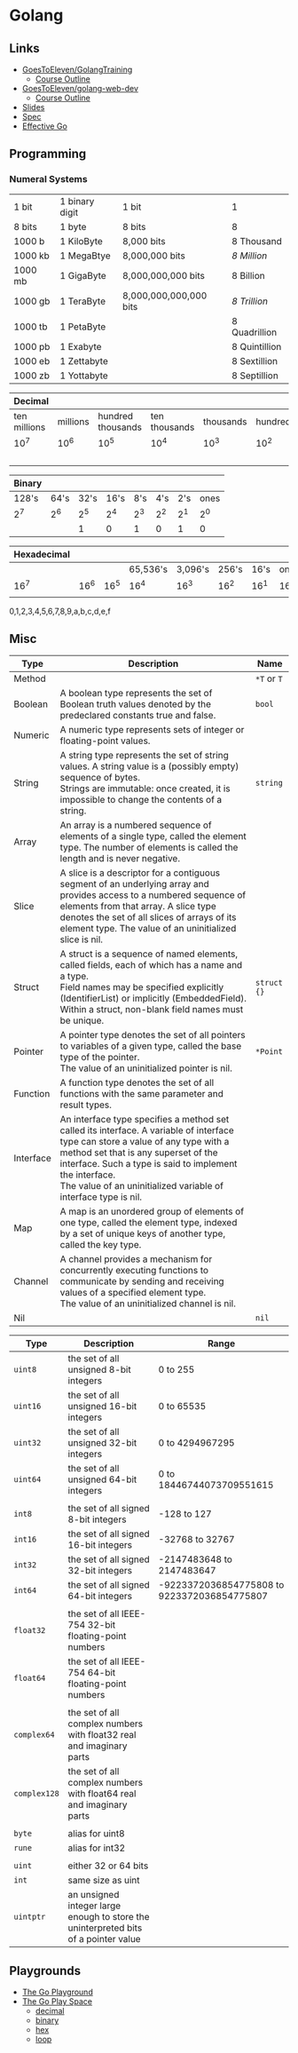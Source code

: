 # Golang

## Links
- [GoesToEleven/GolangTraining](https://github.com/GoesToEleven/GolangTraining)
  - [Course Outline](https://docs.google.com/document/d/1nt5bYAAS5sTVF6tpLaFLDHQzo5BNkcr4b507fg3ZPwM/edit)
- [GoesToEleven/golang-web-dev](https://github.com/GoesToEleven/golang-web-dev)
  - [Course Outline](https://docs.google.com/document/d/1QKWp1VYd26uiQZWIR05pahSa0HnbD1qqj9dtIQiVVjU/edit)
- [Slides](https://drive.google.com/drive/folders/0B22KXlqHz6ZNfjNXTzk1U3JHUkJ6VjJ3dnJKNzVtNjRUM3Q2WFNqWGI2Q3RadERqUlVrOEU)
- [Spec](https://golang.org/ref/spec)
- [Effective Go](https://golang.org/doc/effective_go.html)


## Programming

### Numeral Systems

|         |                |                        |               |
| ------- | -------------- | ---------------------- | ------------- |
| 1 bit   | 1 binary digit | 1 bit                  | 1             |
| 8 bits  | 1 byte         | 8 bits                 | 8             |
| 1000 b  | 1 KiloByte     | 8,000 bits             | 8 Thousand    |
| 1000 kb | 1 MegaBtye     | 8,000,000 bits         | *8 Million*   |
| 1000 mb | 1 GigaByte     | 8,000,000,000 bits     | 8 Billion     |
| 1000 gb | 1 TeraByte     | 8,000,000,000,000 bits | *8 Trillion*  |
| 1000 tb | 1 PetaByte     |                        | 8 Quadrillion |
| 1000 pb | 1 Exabyte      |                        | 8 Quintillion |
| 1000 eb | 1 Zettabyte    |                        | 8 Sextillion  |
| 1000 zb | 1 Yottabyte    |                        | 8 Septillion  |


|   Decimal    |          |                   |               |           |          |        |        |
| ------------ | -------- | ----------------- | ------------- | --------- | -------- | ------ | ------ |
| ten millions | millions | hundred thousands | ten thousands | thousands | hundreds | tens   | ones   |
| $10^7$       | $10^6$   | $10^5$            | $10^4$        | $10^3$    | $10^2$   | $10^1$ | $10^0$ |
|              |          |                   |               |           |          | 4      | 2      |

| Binary |       |       |       |       |       |       |       |
| ------ | ----- | ----- | ----- | ----- | ----- | ----- | ----- |
| 128's  | 64's  | 32's  | 16's  | 8's   | 4's   | 2's   | ones  |
| $2^7$  | $2^6$ | $2^5$ | $2^4$ | $2^3$ | $2^2$ | $2^1$ | $2^0$ |
|        |       | 1     |  0    | 1     | 0     | 1     | 0     |

| Hexadecimal |        |        |          |         |        |        |        |
| ----------- | ------ | ------ | -------- | ------- | ------ | ------ | ------ |
|             |        |        | 65,536's | 3,096's | 256's  | 16's   | ones   |
| $16^7$      | $16^6$ | $16^5$ | $16^4$   | $16^3$  | $16^2$ | $16^1$ | $16^0$ |
|             |        |        |          |         |        |        |        |


0,1,2,3,4,5,6,7,8,9,a,b,c,d,e,f



## Misc

|   Type    |                                                                                                                                               Description                                                                                                                                                |    Name     |
| --------- | -------------------------------------------------------------------------------------------------------------------------------------------------------------------------------------------------------------------------------------------------------------------------------------------------------- | ----------- |
| Method    |                                                                                                                                                                                                                                                                                                          | `*T` or `T` |
| Boolean   | A boolean type represents the set of Boolean truth values denoted by the predeclared constants true and false.                                                                                                                                                                                           | `bool`      |
| Numeric   | A numeric type represents sets of integer or floating-point values.                                                                                                                                                                                                                                      |             |
| String    | A string type represents the set of string values. A string value is a (possibly empty) sequence of bytes. <br> Strings are immutable: once created, it is impossible to change the contents of a string.                                                                                                | `string`    |
| Array     | An array is a numbered sequence of elements of a single type, called the element type. The number of elements is called the length and is never negative.                                                                                                                                                |             |
| Slice     | A slice is a descriptor for a contiguous segment of an underlying array and provides access to a numbered sequence of elements from that array. A slice type denotes the set of all slices of arrays of its element type. The value of an uninitialized slice is nil.                                    |             |
| Struct    | A struct is a sequence of named elements, called fields, each of which has a name and a type. <br> Field names may be specified explicitly (IdentifierList) or implicitly (EmbeddedField). Within a struct, non-blank field names must be unique.                                                        | `struct {}` |
| Pointer   | A pointer type denotes the set of all pointers to variables of a given type, called the base type of the pointer. <br> The value of an uninitialized pointer is nil.                                                                                                                                     | `*Point`    |
| Function  | A function type denotes the set of all functions with the same parameter and result types.                                                                                                                                                                                                               |             |
| Interface | An interface type specifies a method set called its interface. A variable of interface type can store a value of any type with a method set that is any superset of the interface. Such a type is said to implement the interface. <br> The value of an uninitialized variable of interface type is nil. |             |
| Map       | A map is an unordered group of elements of one type, called the element type, indexed by a set of unique keys of another type, called the key type.                                                                                                                                                      |             |
| Channel   | A channel provides a mechanism for concurrently executing functions to communicate by sending and receiving values of a specified element type. <br> The value of an uninitialized channel is nil.                                                                                                       |             |
| Nil       |                                                                                                                                                                                                                                                                                                          | `nil`       |


|     Type     |                                     Description                                     |                    Range                    |
| ------------ | ----------------------------------------------------------------------------------- | ------------------------------------------- |
| `uint8`      | the set of all unsigned  8-bit integers                                             | 0 to 255                                    |
| `uint16`     | the set of all unsigned 16-bit integers                                             | 0 to 65535                                  |
| `uint32`     | the set of all unsigned 32-bit integers                                             | 0 to 4294967295                             |
| `uint64`     | the set of all unsigned 64-bit integers                                             | 0 to 18446744073709551615                   |
|              |                                                                                     |                                             |
| `int8`       | the set of all signed  8-bit integers                                               | -128 to 127                                 |
| `int16`      | the set of all signed 16-bit integers                                               | -32768 to 32767                             |
| `int32`      | the set of all signed 32-bit integers                                               | -2147483648 to 2147483647                   |
| `int64`      | the set of all signed 64-bit integers                                               | -9223372036854775808 to 9223372036854775807 |
|              |                                                                                     |                                             |
| `float32`    | the set of all IEEE-754 32-bit floating-point numbers                               |                                             |
| `float64`    | the set of all IEEE-754 64-bit floating-point numbers                               |                                             |
|              |                                                                                     |                                             |
| `complex64`  | the set of all complex numbers with float32 real and imaginary parts                |                                             |
| `complex128` | the set of all complex numbers with float64 real and imaginary parts                |                                             |
|              |                                                                                     |                                             |
| `byte`       | alias for uint8                                                                     |                                             |
| `rune`       | alias for int32                                                                     |                                             |
|              |                                                                                     |                                             |
| `uint`       | either 32 or 64 bits                                                                |                                             |
| `int`        | same size as uint                                                                   |                                             |
| `uintptr`    | an unsigned integer large enough to store the uninterpreted bits of a pointer value |                                             |


## Playgrounds

- [The Go Playground](https://play.golang.org/)
- [The Go Play Space](https://goplay.space/)
  - [decimal](https://goplay.space/#VaqXxWCQBiw)
  - [binary](https://goplay.space/#IuZDvLL4EUu)
  - [hex](https://goplay.space/#4vWR8_1Df3S)
  - [loop](https://goplay.space/#RI8kukvUrgb)
